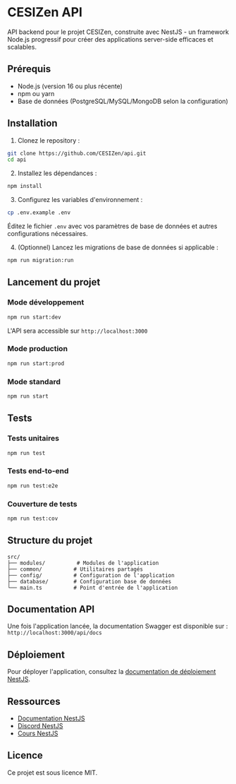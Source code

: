 # CESIZen API

API backend pour le projet CESIZen, construite avec NestJS - un framework Node.js progressif pour créer des applications server-side efficaces et scalables.

## Prérequis

- Node.js (version 16 ou plus récente)
- npm ou yarn
- Base de données (PostgreSQL/MySQL/MongoDB selon la configuration)

## Installation

1. Clonez le repository :
```bash
git clone https://github.com/CESIZen/api.git
cd api
```

2. Installez les dépendances :
```bash
npm install
```

3. Configurez les variables d'environnement :
```bash
cp .env.example .env
```
Éditez le fichier `.env` avec vos paramètres de base de données et autres configurations nécessaires.

4. (Optionnel) Lancez les migrations de base de données si applicable :
```bash
npm run migration:run
```

## Lancement du projet

### Mode développement
```bash
npm run start:dev
```
L'API sera accessible sur `http://localhost:3000`

### Mode production
```bash
npm run start:prod
```

### Mode standard
```bash
npm run start
```

## Tests

### Tests unitaires
```bash
npm run test
```

### Tests end-to-end
```bash
npm run test:e2e
```

### Couverture de tests
```bash
npm run test:cov
```

## Structure du projet

```
src/
├── modules/          # Modules de l'application
├── common/          # Utilitaires partagés
├── config/          # Configuration de l'application
├── database/        # Configuration base de données
└── main.ts          # Point d'entrée de l'application
```

## Documentation API

Une fois l'application lancée, la documentation Swagger est disponible sur :
`http://localhost:3000/api/docs`

## Déploiement

Pour déployer l'application, consultez la [documentation de déploiement NestJS](https://docs.nestjs.com/deployment).

## Ressources

- [Documentation NestJS](https://docs.nestjs.com)
- [Discord NestJS](https://discord.gg/G7Qnnhy)
- [Cours NestJS](https://courses.nestjs.com/)

## Licence

Ce projet est sous licence MIT.
